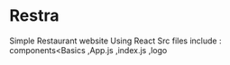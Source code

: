 # Restra
Simple Restaurant website Using React
Src files include : components<Basics ,App.js ,index.js ,logo
